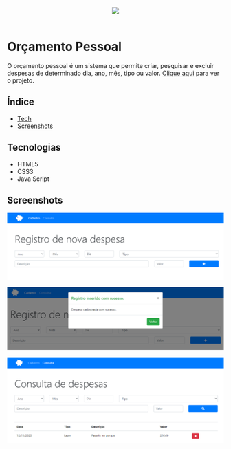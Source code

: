 
<div align="center"><img src="http://img.shields.io/static/v1?label=STATUS&message=CONCLUIDO&color=green&style=for-the-badge"></div>
<br>

# Orçamento Pessoal
O orçamento pessoal é um sistema que permite criar, pesquisar e excluir despesas de determinado dia, ano, mês, tipo ou valor.
<a href="https://5fb68d7b1ea0513fbeae1548--stupefied-lalande-b892e2.netlify.app/">Clique aqui</a> para ver o projeto.

## Índice
* [Tech](#tecnologias)
* [Screenshots](#screenshots)
	

## Tecnologias
- HTML5
- CSS3
- Java Script

## Screenshots
<p align="center" width=300><img src="img/img1.png"></p>
<p align="center"><img src="img/img2.png"></p>
<p align="center"><img src="img/img3.png"></p>
